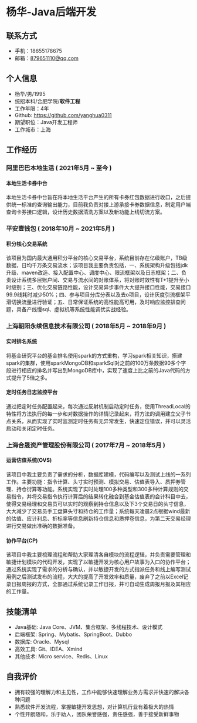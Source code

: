# 杨华-Java后端开发

## 联系方式

- 手机：18655178675
- 邮箱：879651110@qq.com

## 个人信息

- 杨华/男/1995
- 统招本科/合肥学院/**软件工程**
- 工作年限：4年
- Github: https://github.com/yanghua0311
- 期望职位：Java开发工程师
- 工作城市：上海

## 工作经历
### 阿里巴巴本地生活 ( 2021年5月 ~ 至今 )
#### 本地生活卡券中台

本地生活卡券中台旨在将本地生活平台产生的所有卡券红包数据进行收口，之后提供统一标准的查询输出能力，目前我负责对接上游承接卡券数据信息，制定用户端查询卡券接口逻辑，设计历史数据清洗方案以及新功能上线切流方案。

### 平安壹钱包 ( 2018年10月 ~ 2021年5月 )
#### 积分核心交易系统

该项目为国内最大通用积分平台的核心交易平台，系统目前存在亿级账户，TB级数据，日均千万条交易流水；该项目我主要负责包括，一、系统架构升级包括jdk升级、maven改造、接入配置中心、调度中心、限流框架以及日志框架；二、负责设计系统多层账户间、交易与流水间的对账体系，将对账时效性有T+1提升至小时级别；三、优化交易链路性能，设计交易异步事件大大提升接口性能，交易接口99.9线耗时减少50%；四、参与项目分库分表以及去o项目，设计灰度引流框架平滑切换流量进行验证；五、日常保证系统的高性能高可用，及时响应监控排查问题，具备产线慢sql、虚拟机等系统性能调优实战经验。

### 上海朝阳永续信息技术有限公司 ( 2018年5月 ~ 2018年9月 )

#### 实时排名系统

将基金研究平台的基金排名使用spark的方式重构，学习spark相关知识，搭建spark的集群，使用sparkMongoDB和sparkSql对之前的100万条数据90多个字段进行相应的排名并写出到MongoDB库中，实现了速度上比之前的Java代码的方式提升了5倍之多。

#### 定时任务日志监控平台

通过把定时任务配置起来，每次通过反射机制启动定时任务，使用ThreadLocal的特性将方法执行的每一步和对数据操作的详情记录起来，将方法的调用建立父子节点关系，从而实现了实时监测定时任务有无异常发生，快速定位错误，并可以灵活启动和关闭定时任务。

### 上海合晟资产管理股份有限公司 ( 2017年7月 ~ 2018年5月 )

#### 运营估值系统(OVS)

该项目中我主要负责了需求的分析，数据库建模，代码编写以及测试上线的一系列工作。主要功能：指令计算、头寸实时预测、模拟交易、估值表导入、质押券管理、持仓衍算等功能。系统实现了实时处理100多种类型和300多种计算规则的交易指令，并将交易指令执行计算后的结果转化融合到基金估值表的会计科目中去，使得交易经理和交易员可以实时的观察到持仓信息以及下3个交易日的头寸信息，大大减少了交易员手工盘算头寸和持仓的工作量；系统每天凌晨2点根据wind最新的估值、应计利息、折标率等信息刷新持仓信息和质押卷信息，为第二天交易经理进行交易做出准确的数据准备。

#### 协作平台(CP)

该项目中我主要梳理流程和帮助大家理清各自模块的流程逻辑，并负责需要管理和敏捷计划模块的代码开发，实现了以敏捷开发为核心用户故事为入口的协作平台；通过系统实现了需求的分析与确认，并以敏捷开发的方式指派任务和线上编写测试用例之后测试发布的流程，大大的提高了开发效率和质量，废弃了之前以Excel记录日报周报的方式，全部通过系统记录工作日报，并可自动生成周报月报及其相应的工作量。

## 技能清单

- Java基础: Java Core、JVM、集合框架、多线程技术、设计模式
- 后端框架: Spring、Mybatis、SpringBoot、Dubbo
- 数据库: Oracle、Mysql
- 高效工具: Git、IDEA、Xmind
- 其他技术: Micro service、Redis、Linux

## 自我评价

- 拥有较强的理解力和主见性，工作中能够快速理解业务方需求并快速的解决各种问题
- 熟悉软件开发流程，掌握敏捷开发思想，对计算机行业有着极大的热情
- 个性开朗随和，乐于助人，团队荣誉感强，责任感强，善于接受新鲜事物

